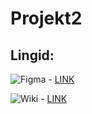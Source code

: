 # Projekt2

## Lingid:

![Figma](https://img.shields.io/badge/figma-%23F24E1E.svg?style=for-the-badge&logo=figma&logoColor=white) - [LINK](https://www.figma.com/design/uq7KXEPAwATzd2nt9nstWr/Imagine-Dragons?node-id=0-1&node-type=canvas&t=9iqNsNurIsJQHXTD-0)

![Wiki](https://img.shields.io/badge/Wikipedia-%23000000.svg?style=for-the-badge&logo=wikipedia&logoColor=white) - [LINK](https://github.com/LiisaKaju/Projekt2/wiki)
